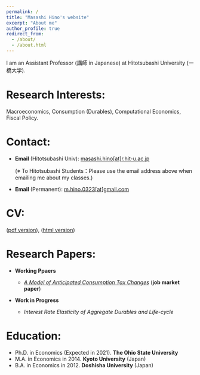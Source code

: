```yaml
---
permalink: /
title: "Masashi Hino's website"
excerpt: "About me"
author_profile: true
redirect_from: 
  - /about/
  - /about.html
---
```


I am an Assistant Professor (講師 in Japanese) at Hitotsubashi University (一橋大学). 

Research Interests:
======
Macroeconomics, Consumption (Durables), Computational Economics, Fiscal Policy.

Contact:
======
* **Email** (Hitotsubashi Univ): [masashi.hino[at]r.hit-u.ac.jp](mailto:masashi.hino@r.hit-u.ac.jp)

  (※ To Hitotsubashi Students：Please use the email address above when emailing me about my classes.)

* **Email** (Permanent): [m.hino.0323[at]gmail.com](mailto:m.hino.0323@gmail.com)


CV:
======
([pdf version](/files/Hino_CV.pdf)), ([html version](https://masashihino.github.io/cv/))

Research Papers:
======
* **Working Ppaers**

  * *[A Model of Anticipated Consumption Tax Changes](/files/Hino_CT_Irr_paper_2021Jan.pdf)* (**job market paper**)
  
  
* **Work in Progress**
  * *Interest Rate Elasticity of Aggregate Durables and Life-cycle*

Education:
=====
* Ph.D. in Economics (Expected in 2021). **The Ohio State University**
* M.A. in Economics in 2014. **Kyoto University** (Japan)
* B.A. in Economics in 2012. **Doshisha University** (Japan)


